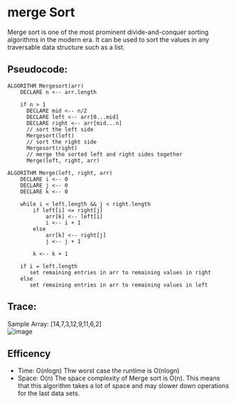 # merge Sort
Merge sort is one of the most prominent divide-and-conquer sorting algorithms in the modern era. It can be used to sort the values in any traversable data structure such as a list.
## Pseudocode:
```
ALGORITHM Mergesort(arr)
    DECLARE n <-- arr.length
           
    if n > 1
      DECLARE mid <-- n/2
      DECLARE left <-- arr[0...mid]
      DECLARE right <-- arr[mid...n]
      // sort the left side
      Mergesort(left)
      // sort the right side
      Mergesort(right)
      // merge the sorted left and right sides together
      Merge(left, right, arr)

ALGORITHM Merge(left, right, arr)
    DECLARE i <-- 0
    DECLARE j <-- 0
    DECLARE k <-- 0

    while i < left.length && j < right.length
        if left[i] <= right[j]
            arr[k] <-- left[i]
            i <-- i + 1
        else
            arr[k] <-- right[j]
            j <-- j + 1
            
        k <-- k + 1

    if i = left.length
       set remaining entries in arr to remaining values in right
    else
       set remaining entries in arr to remaining values in left

```
## Trace:

Sample Array: [14,7,3,12,9,11,6,2]     
![image](https://s3.amazonaws.com/ka-cs-algorithms/merge_sort_recursion.png)

## Efficency
* Time: O(nlogn)
Thw worst case the runtime is O(nlogn)
* Space: O(n)
The space complexity of Merge sort is O(n). This means that this algorithm takes a lot of space and may slower down operations for the last data sets.